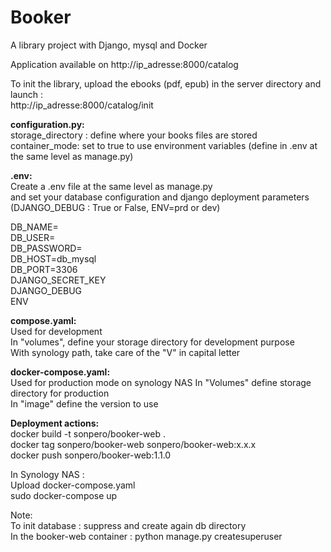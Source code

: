 # Booker
A library project with Django, mysql and Docker

Application available on http://ip_adresse:8000/catalog  

To init the library, upload the ebooks (pdf, epub) in the server directory and launch :  
http://ip_adresse:8000/catalog/init

**configuration.py:**  
storage_directory : define where your books files are stored  
container_mode: set to true to use environment variables (define in .env at
the same level as manage.py)  
  
**.env:**  
Create a .env file at the same level as manage.py  
and set your database configuration and django deployment parameters  
(DJANGO_DEBUG : True or False, ENV=prd or dev)

DB_NAME=  
DB_USER=  
DB_PASSWORD=  
DB_HOST=db_mysql  
DB_PORT=3306  
DJANGO_SECRET_KEY  
DJANGO_DEBUG  
ENV  

**compose.yaml:**  
Used for development    
In "volumes", define your storage directory for development purpose  
With synology path, take care of the "V" in capital letter  

**docker-compose.yaml:**  
Used for production mode on synology NAS
In "Volumes" define storage directory for production  
In "image" define the version to use  

**Deployment actions:**  
docker build -t sonpero/booker-web .  
docker tag sonpero/booker-web sonpero/booker-web:x.x.x  
docker push sonpero/booker-web:1.1.0  

In Synology NAS :  
Upload docker-compose.yaml  
sudo docker-compose up  

Note:  
To init database : suppress and create again db directory  
In the booker-web container : python manage.py createsuperuser  





